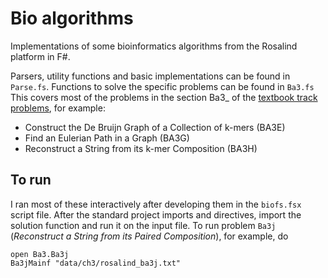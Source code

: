 # Bio algorithms

Implementations of some bioinformatics algorithms from the Rosalind platform in F#.

Parsers, utility functions and basic implementations can be found in `Parse.fs`. Functions to solve the specific problems can be found in `Ba3.fs` This covers most of the problems in the section Ba3_ of the [textbook track problems](http://rosalind.info/problems/list-view/?location=bioinformatics-textbook-track), for example:

- Construct the De Bruijn Graph of a Collection of k-mers (BA3E)
- Find an Eulerian Path in a Graph (BA3G)
- Reconstruct a String from its k-mer Composition (BA3H)

## To run
I ran most of these interactively after developing them in the `biofs.fsx` script file. After the standard project imports and directives, import the solution function and run it on the input file. To run problem `Ba3j` (*Reconstruct a String from its Paired Composition*), for example, do

	open Ba3.Ba3j
	Ba3jMainf "data/ch3/rosalind_ba3j.txt"